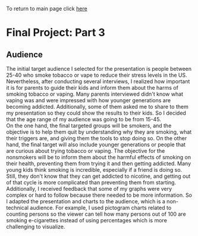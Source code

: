 To return to main page click [here](https://sbohljop.github.io/portfolio/) <br>

# Final Project: Part 3

## Audience
The initial target audience I selected for the presentation is people between 25-40 who smoke tobacco or vape to reduce their stress levels in the US. Nevertheless, after conducting several interviews, I realized how important it is for parents to guide their kids and inform them about the harms of smoking tobacco or vaping. Many parents interviewed didn't know what vaping was and were impressed with how younger generations are becoming addicted. Additionally, some of them asked me to share to them my presentation so they could show the results to their kids. So I decided that the age range of my audience was going to be from 15-45.<br>
On the one hand, the final targeted groups will be smokers, and the objective is to help them quit by understanding why they are smoking, what their triggers are, and giving them the tools to stop doing so. On the other hand, the final target will also include younger generations or people that are curious about trying tobacco or vaping. The objective for the nonsmokers will be to inform them about the harmful effects of smoking on their health, preventing them from trying it and then getting addicted. Many young kids think smoking is incredible, especially if a friend is doing so. Still, they don't know that they can get addicted to nicotine, and getting out of that cycle is more complicated than preventing them from starting. <br>
Additionally, I received feedback that some of my graphs were very complex or hard to follow because there needed to be more information. So I adapted the presentation and charts to the audience, which is a non-technical audience. For example, I used pictogram charts related to counting persons so the viewer can tell how many persons out of 100 are smoking e-cigarettes instead of using percentages which is more challenging to visualize.
